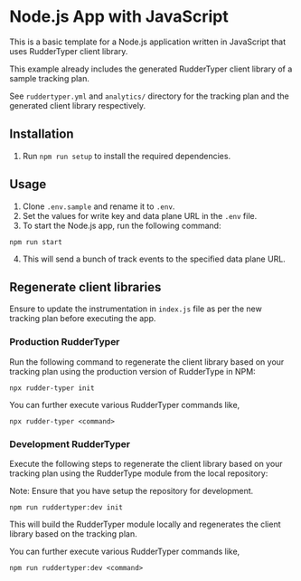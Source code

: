 # Node.js App with JavaScript

This is a basic template for a Node.js application written in JavaScript that uses RudderTyper client library.

This example already includes the generated RudderTyper client library of a sample tracking plan.

See `ruddertyper.yml` and `analytics/` directory for the tracking plan and the generated client library respectively.

## Installation

1. Run `npm run setup` to install the required dependencies.

## Usage

1. Clone `.env.sample` and rename it to `.env`.
2. Set the values for write key and data plane URL in the `.env` file.
3. To start the Node.js app, run the following command:

```
npm run start
```

4. This will send a bunch of track events to the specified data plane URL.

## Regenerate client libraries

Ensure to update the instrumentation in `index.js` file as per the new tracking plan before executing the app.

### Production RudderTyper

Run the following command to regenerate the client library based on your tracking plan using the production version of RudderType in NPM:

```
npx rudder-typer init
```

You can further execute various RudderTyper commands like,

```
npx rudder-typer <command>
```

### Development RudderTyper

Execute the following steps to regenerate the client library based on your tracking plan using the RudderType module from the local repository:

Note: Ensure that you have setup the repository for development.

```
npm run ruddertyper:dev init
```

This will build the RudderTyper module locally and regenerates the client library based on the tracking plan.

You can further execute various RudderTyper commands like,

```
npm run ruddertyper:dev <command>
```

